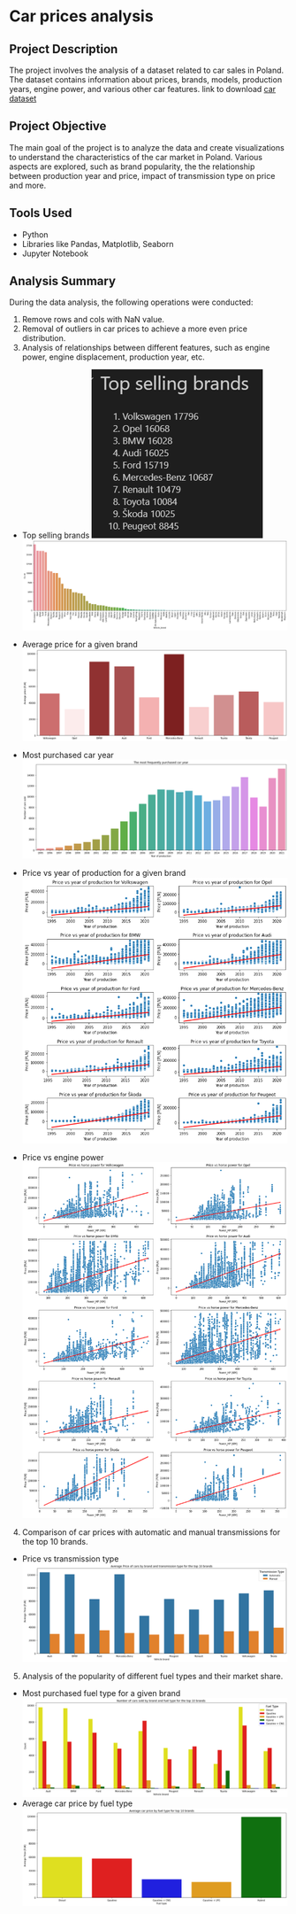 # Car prices analysis

## Project Description

The project involves the analysis of a dataset related to car sales in Poland. The dataset contains information about prices, brands, models, production years, engine power, and various other car features. link to download [car dataset](https://www.kaggle.com/datasets/bartoszpieniak/poland-cars-for-sale-dataset/data)
 

## Project Objective

The main goal of the project is to analyze the data and create visualizations to understand the characteristics of the car market in Poland. Various aspects are explored, such as brand popularity, the the relationship between production year and price, impact of transmission type on price and more.

## Tools Used

- Python
- Libraries like Pandas, Matplotlib, Seaborn
- Jupyter Notebook

## Analysis Summary

During the data analysis, the following operations were conducted:

1. Remove rows and cols with NaN value.
2. Removal of outliers in car prices to achieve a more even price distribution.
3. Analysis of relationships between different features, such as engine power, engine displacement, production year, etc.
- Top selling brands 
![](/images/top10brands.png)
![](/images/sales_number_brands.png)
- Average price for a given brand
![](/images/most_expensive_brand.png)
- Most purchased car year
![](/images/most_purchased_car_year.png)

- Price vs year of production for a given brand
![](/images/top10brand_price_vs_year_production.png)
- Price vs engine power
![](/images/top10brand_price_vs_horse_power.png)

4. Comparison of car prices with automatic and manual transmissions for the top 10 brands.
- Price vs transmission type
![](/images/top10_car_price_transmission_type.png)
5. Analysis of the popularity of different fuel types and their market share.
- Most purchased fuel type for a given brand
![](/images/top10brand_car_sold_by_fuel_type.png)
- Average car price by fuel type
![](/images/top10_car_price_fuel_type.png)
